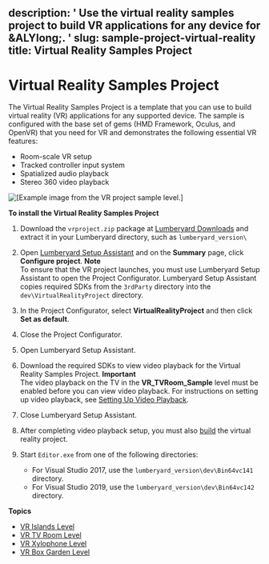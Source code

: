 description: ' Use the virtual reality samples project to build VR applications for
  any device for &ALYlong;. '
slug: sample-project-virtual-reality
title: Virtual Reality Samples Project
---
# Virtual Reality Samples Project<a name="sample-project-virtual-reality"></a>

The Virtual Reality Samples Project is a template that you can use to build virtual reality \(VR\) applications for any supported device\. The sample is configured with the base set of gems \(HMD Framework, Oculus, and OpenVR\) that you need for VR and demonstrates the following essential VR features:
+ Room\-scale VR setup
+ Tracked controller input system
+ Spatialized audio playback
+ Stereo 360 video playback

![\[Example image from the VR project sample level.\]](/images/userguide/virtual_reality_project_sample.jpg)

**To install the Virtual Reality Samples Project**

1. Download the `vrproject.zip` package at [Lumberyard Downloads](https://aws.amazon.com/lumberyard/downloads/) and extract it in your Lumberyard directory, such as `lumberyard_version\`

1. Open [Lumberyard Setup Assistant](lumberyard-launcher-using.md) and on the **Summary** page, click **Configure project**\.
**Note**  
To ensure that the VR project launches, you must use Lumberyard Setup Assistant to open the Project Configurator\. Lumberyard Setup Assistant copies required SDKs from the `3rdParty` directory into the `dev\VirtualRealityProject` directory\.

1. In the Project Configurator, select **VirtualRealityProject** and then click **Set as default**\.

1. Close the Project Configurator\.

1. Open Lumberyard Setup Assistant\.

1. Download the required SDKs to view video playback for the Virtual Reality Samples Project\. 
**Important**  
The video playback on the TV in the **VR\_TVRoom\_Sample** level must be enabled before you can view video playback\. For instructions on setting up video playback, see [Setting Up Video Playback](component-videoplayback.md#component-videoplayback-setup)\. 

1. Close Lumberyard Setup Assistant\.

1. After completing video playback setup, you must also [build](game-build-intro.md) the virtual reality project\.

1. Start `Editor.exe` from one of the following directories:
   + For Visual Studio 2017, use the `lumberyard_version\dev\Bin64vc141` directory\.
   + For Visual Studio 2019, use the `lumberyard_version\dev\Bin64vc142` directory\.

**Topics**
+ [VR Islands Level](sample-level-vr-islands.md)
+ [VR TV Room Level](sample-level-vr-tv-room.md)
+ [VR Xylophone Level](sample-level-vr-xylophone.md)
+ [VR Box Garden Level](sample-level-vr-box-garden.md)